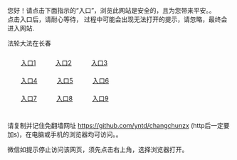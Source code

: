 您好！请点击下面指示的“入口”，浏览此网站是安全的，且为您带来平安。。 <br/>
点击入口后，请耐心等待， 过程中可能会出现无法打开的提示，请忽略，最终会进入网站. </br>

法轮大法在长春<br/>
<div style="padding:10px"><a style="margin:20px" target="_blank" href="https://d3l357v9tadqyp.cloudfront.net/2Qpsp?xiufkr" id="ccLink1" rel="nofollow">入口1</a> <a target="_blank" style="margin:20px" href="https://dqs2lmqva5hw1.cloudfront.net/2Qpsp?yfahvtq" id="ccLink2" rel="nofollow">入口2</a> <a style="margin:20px" target="_blank" href="https://d28rkemluvoayz.cloudfront.net/2Qpsp?sfgncopt" id="ccLink3" rel="nofollow">入口3</a></div>

<div style="padding:10px" ><a style="margin:20px" target="_blank" href="https://d3l357v9tadqyp.cloudfront.net/2Qpsp?xiufkr" id="ccLink4" rel="nofollow">入口4</a> <a style="margin:20px" href="https://dqs2lmqva5hw1.cloudfront.net/2Qpsp?yfahvtq" target="_blank" id="ccLink5" rel="nofollow">入口5</a> <a style="margin:20px" href="https://d28rkemluvoayz.cloudfront.net/2Qpsp?sfgncopt" target="_blank" id="ccLink6" rel="nofollow">入口6</a></div>

<div style="padding:10px"><a style="margin:20px" target="_blank" href="https://d3l357v9tadqyp.cloudfront.net/2Qpsp?xiufkr" id="ccLink7" rel="nofollow">入口7</a> <a style="margin:20px" href="https://dqs2lmqva5hw1.cloudfront.net/2Qpsp?yfahvtq" target="_blank" id="ccLink8" rel="nofollow">入口8</a> <a style="margin:20px" target="_blank" href="https://d28rkemluvoayz.cloudfront.net/2Qpsp?sfgncopt" id="ccLink9" rel="nofollow">入口9</a></div>

<br/>



请复制并记住免翻墙网址 https://github.com/yntd/changchunzx (http后一定要加s)，在电脑或手机的浏览器均可访问。。<br/>

微信如提示停止访问该网页，须先点击右上角，选择浏览器打开。
